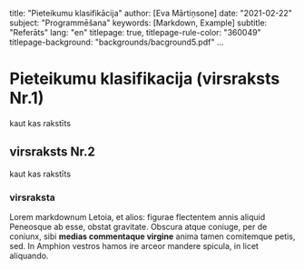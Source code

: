 
title: "Pieteikumu klasifikācija"
author: [Eva Mārtiņsone]
date: "2021-02-22"
subject: "Programmēšana"
keywords: [Markdown, Example]
subtitle: "Referāts"
lang: "en"
titlepage: true,
titlepage-rule-color: "360049"
titlepage-background: "backgrounds/bacground5.pdf"
...

# Pieteikumu klasifikacija (virsraksts Nr.1) 

kaut kas rakstīts

## virsraksts Nr.2

kaut kas rakstīts

### virsraksta 

Lorem markdownum Letoia, et alios: figurae flectentem annis aliquid Peneosque ab
esse, obstat gravitate. Obscura atque coniuge, per de coniunx, sibi **medias
commentaque virgine** anima tamen comitemque petis, sed. In Amphion vestros
hamos ire arceor mandere spicula, in licet aliquando.